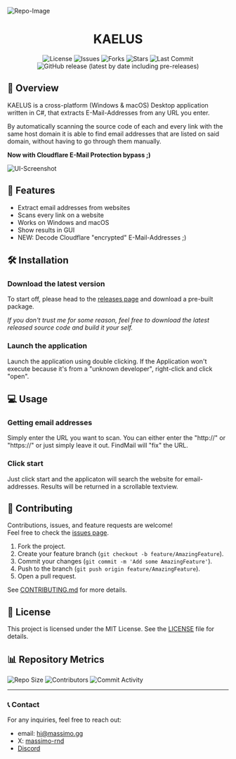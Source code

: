 ﻿![Repo-Image](https://massimo.gg/github-images/kaelus.webp)

<div align="center">

# KAELUS

![License](https://img.shields.io/github/license/massimo-rnd/kaelus)
![Issues](https://img.shields.io/github/issues/massimo-rnd/kaelus)
![Forks](https://img.shields.io/github/forks/massimo-rnd/kaelus)
![Stars](https://img.shields.io/github/stars/massimo-rnd/kaelus)
![Last Commit](https://img.shields.io/github/last-commit/massimo-rnd/kaelus)
![GitHub release (latest by date including pre-releases)](https://img.shields.io/github/v/release/massimo-rnd/kaelus?include_prereleases)

</div>

## 🚀 Overview

KAELUS is a cross-platform (Windows & macOS) Desktop application written in C#, that extracts E-Mail-Addresses from any URL you enter.

By automatically scanning the source code of each and every link with the same host domain it is able to find email addresses that are listed on said domain, without having to go through them manually.

**Now with Cloudflare E-Mail Protection bypass ;)**

![UI-Screenshot](https://massimo.gg/github-images/kaelus/kaelus-ui.png)

## 🎯 Features

- Extract email addresses from websites
- Scans every link on a website
- Works on Windows and macOS
- Show results in GUI
- NEW: Decode Cloudflare "encrypted" E-Mail-Addresses ;)

## 🛠️ Installation

### Download the latest version

To start off, please head to the [releases page](https://github.com/druffko/kaelus/releases) and download a pre-built package.

*If you don't trust me for some reason, feel free to download the latest released source code and build it your self.*

### Launch the application

Launch the application using double clicking. If the Application won't execute because it's from a "unknown developer", right-click and click "open".

## 💻 Usage

### Getting email addresses
Simply enter the URL you want to scan. You can either enter the "http://" or "https://" or just simply leave it out. FindMail will "fix" the URL.

### Click start
Just click start and the applicaton will search the website for email-addresses. Results will be returned in a scrollable textview.

## 🤝 Contributing

Contributions, issues, and feature requests are welcome!  
Feel free to check the [issues page](https://github.com/massimo-rnd/kaelus/issues).

1. Fork the project.
2. Create your feature branch (`git checkout -b feature/AmazingFeature`).
3. Commit your changes (`git commit -m 'Add some AmazingFeature'`).
4. Push to the branch (`git push origin feature/AmazingFeature`).
5. Open a pull request.

See [CONTRIBUTING.md](CONTRIBUTING.md) for more details.

## 📜 License

This project is licensed under the MIT License. See the [LICENSE](LICENSE) file for details.

## 📊 Repository Metrics

![Repo Size](https://img.shields.io/github/repo-size/massimo-rnd/kaelus)
![Contributors](https://img.shields.io/github/contributors/massimo-rnd/kaelus)
![Commit Activity](https://img.shields.io/github/commit-activity/m/massimo-rnd/kaelus)

---

### 📞 Contact

For any inquiries, feel free to reach out:
- email: [hi@massimo.gg](mailto:hi@massimo.gg)
- X: [massimo-rnd](https://x.com/massimo-rnd)
- [Discord](https://discord.gg/wmC5AA6c)
